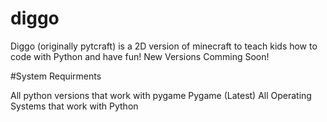 # diggo

Diggo (originally pytcraft) is a 2D version of minecraft to teach kids how to code with Python and have fun! New Versions Comming Soon!

#System Requirments

All python versions that work with pygame
Pygame (Latest)
All Operating Systems that work with Python
